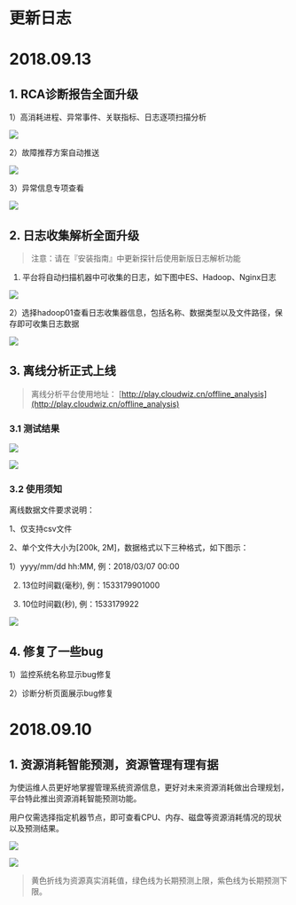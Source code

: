 # **更新日志**

# 2018.09.13

## 1. RCA诊断报告全面升级

1）高消耗进程、异常事件、关联指标、日志逐项扫描分析

![](/part5/images/0913_RCA1.png)

2）故障推荐方案自动推送

![](/part5/images/0913_RCA2.png)

3）异常信息专项查看

![](/part5/images/0913_RCA3.png)


## 2. 日志收集解析全面升级

> 注意：请在『安装指南』中更新探针后使用新版日志解析功能

1) 平台将自动扫描机器中可收集的日志，如下图中ES、Hadoop、Nginx日志

![](/part5/images/0913_log_parse.png)

2）选择hadoop01查看日志收集器信息，包括名称、数据类型以及文件路径，保存即可收集日志数据

![](/part5/images/0913_log_parse2.png)

## 3. 离线分析正式上线

> 离线分析平台使用地址： [http://play.cloudwiz.cn/offline_analysis](http://play.cloudwiz.cn/offline_analysis)

### 3.1 测试结果

![](/part5/images/0913_offline_analysis1.png)

![](/part5/images/0913_offline_analysis2.jpeg)

### 3.2 使用须知
离线数据文件要求说明：

1、仅支持csv文件

2、单个文件大小为[200k, 2M]，数据格式以下三种格式，如下图示：

1）yyyy/mm/dd hh:MM, 例：2018/03/07 00:00

2) 13位时间戳(毫秒), 例：1533179901000

3) 10位时间戳(秒), 例：1533179922

![](/part5/images/0913_offline_analysis3.png)

## 4. 修复了一些bug

1）监控系统名称显示bug修复

2）诊断分析页面展示bug修复


# 2018.09.10

## 1. 资源消耗智能预测，资源管理有理有据

为使运维人员更好地掌握管理系统资源信息，更好对未来资源消耗做出合理规划，平台特此推出资源消耗智能预测功能。

用户仅需选择指定机器节点，即可查看CPU、内存、磁盘等资源消耗情况的现状以及预测结果。

![](/part5/images/0910_predict01.jpeg)

![](/part5/images/0910_predict02.jpeg)

> 黄色折线为资源真实消耗值，绿色线为长期预测上限，紫色线为长期预测下限。



